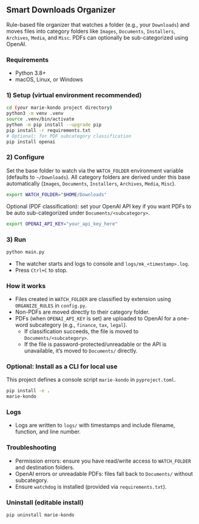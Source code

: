 ## Smart Downloads Organizer

Rule-based file organizer that watches a folder (e.g., your `Downloads`) and moves files into category folders like `Images`, `Documents`, `Installers`, `Archives`, `Media`, and `Misc`. PDFs can optionally be sub-categorized using OpenAI.

### Requirements
- Python 3.8+
- macOS, Linux, or Windows

### 1) Setup (virtual environment recommended)
```bash
cd (your marie-kondo project directory)
python3 -m venv .venv
source .venv/bin/activate
python -m pip install --upgrade pip
pip install -r requirements.txt
# Optional: for PDF subcategory classification
pip install openai
```

### 2) Configure
Set the base folder to watch via the `WATCH_FOLDER` environment variable (defaults to `~/Downloads`).
All category folders are derived under this base automatically (`Images`, `Documents`, `Installers`, `Archives`, `Media`, `Misc`).
```bash
export WATCH_FOLDER="$HOME/Downloads"
```

Optional (PDF classification): set your OpenAI API key if you want PDFs to be auto sub-categorized under `Documents/<subcategory>`.
```bash
export OPENAI_API_KEY="your_api_key_here"
```

### 3) Run
```bash
python main.py
```
- The watcher starts and logs to console and `logs/mk_<timestamp>.log`.
- Press `Ctrl+C` to stop.

### How it works
- Files created in `WATCH_FOLDER` are classified by extension using `ORGANIZE_RULES` in `config.py`.
- Non-PDFs are moved directly to their category folder.
- PDFs (when `OPENAI_API_KEY` is set) are uploaded to OpenAI for a one-word subcategory (e.g., `finance`, `tax`, `legal`).
  - If classification succeeds, the file is moved to `Documents/<subcategory>`.
  - If the file is password-protected/unreadable or the API is unavailable, it’s moved to `Documents/` directly.

### Optional: Install as a CLI for local use
This project defines a console script `marie-kondo` in `pyproject.toml`.
```bash
pip install -e .
marie-kondo
```

### Logs
- Logs are written to `logs/` with timestamps and include filename, function, and line number.

### Troubleshooting
- Permission errors: ensure you have read/write access to `WATCH_FOLDER` and destination folders.
- OpenAI errors or unreadable PDFs: files fall back to `Documents/` without subcategory.
- Ensure `watchdog` is installed (provided via `requirements.txt`).

### Uninstall (editable install)
```bash
pip uninstall marie-kondo
```
